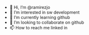 - 👋 Hi, I’m @ramirezjo
- 👀 I’m interested in sw development
- 🌱 I’m currently learning github
- 💞️ I’m looking to collaborate on github
- 📫 How to reach me linked in

<!---
ramirezjo/ramirezjo is a ✨ special ✨ repository because its `README.md` (this file) appears on your GitHub profile.
You can click the Preview link to take a look at your changes.
--->
